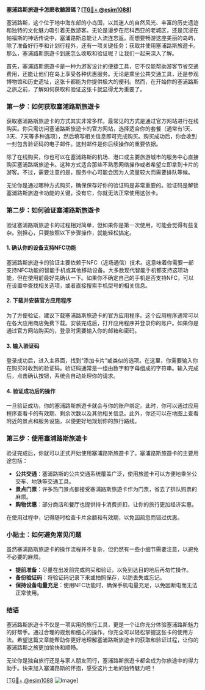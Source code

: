 **塞浦路斯旅遊卡怎麽收驗證碼？[[TG💪+ @esim1088](https://t.me/s/esim1088)]**

塞浦路斯，这个位于地中海东部的小岛国，以其迷人的自然风光、丰富的历史遗迹和独特的文化魅力吸引着无数游客。无论是漫步在尼科西亚的老城区，还是沉浸在帕福斯的神话传说中，塞浦路斯总能让人流连忘返。而想要畅游这座美丽的岛屿，除了准备好行李和计划行程外，还有一项关键任务：获取并使用塞浦路斯旅遊卡。那么，塞浦路斯旅遊卡到底怎么收取和验证呢？让我们一起来深入了解。

首先，塞浦路斯旅遊卡是一种为游客设计的便捷工具，它不仅能帮助游客节省交通费用，还能让他们在岛上享受各种优惠服务。无论是乘坐公共交通工具，还是参观博物馆和历史遗址，这张卡都能为你提供极大的便利。然而，在开始你的塞浦路斯之旅之前，了解如何获取和验证这张卡就显得尤为重要了。

### **第一步：如何获取塞浦路斯旅遊卡**

获取塞浦路斯旅遊卡的方式其实非常多样。最常见的方式是通过官方网站进行在线购买。你只需访问塞浦路斯旅遊卡的官方网站，选择适合你的套餐（通常有1天、3天、7天等多种选项），然后填写相关信息即可完成购买。购买成功后，你会收到一封包含验证码的电子邮件。这封邮件是你后续操作的重要依据。

除了在线购买，你也可以在塞浦路斯的机场、港口或主要旅游城市的服务中心直接购买塞浦路斯旅遊卡。这种方式适合那些不熟悉网络操作或者希望立即拿到卡片的游客。不过，需要注意的是，服务中心可能会因为人流量较大而需要排队等候。

无论你是通过哪种方式购买，确保保存好你的验证码是非常重要的。验证码是解锁塞浦路斯旅遊卡功能的关键，没有它，你就无法正常使用这张卡。

### **第二步：如何验证塞浦路斯旅遊卡**

验证塞浦路斯旅遊卡的过程相对简单，但如果你是第一次使用，可能会觉得有些复杂。别担心，只要按照以下步骤操作，就能轻松搞定。

#### **1. 确认你的设备支持NFC功能**

塞浦路斯旅遊卡的验证主要依赖于NFC（近场通信）技术。这意味着你需要一部支持NFC功能的智能手机或其他移动设备。大多数现代智能手机都支持这项功能，但在使用前最好先确认一下。如果你不确定自己的手机是否支持NFC，可以在设置中查找相关选项，或者直接搜索手机型号的相关信息。

#### **2. 下载并安装官方应用程序**

为了方便验证，建议下载塞浦路斯旅遊卡的官方应用程序。这个应用程序通常可以在各大应用商店免费下载。安装完成后，打开应用程序并登录你的账户。如果你是通过官方网站购买的，登录时需要输入你的邮箱和密码。

#### **3. 输入验证码**

登录成功后，进入主界面，找到“添加卡片”或类似的选项。在这里，你需要输入你在购买时收到的验证码。验证码通常是一组由数字和字母组成的字符串。输入完成后，点击确认按钮，系统会自动处理你的请求。

#### **4. 验证成功后的操作**

一旦验证成功，你的塞浦路斯旅遊卡就会与你的账户绑定。此时，你可以通过应用程序查看卡的有效期、剩余次数以及其他相关信息。此外，你还可以在地图上查看附近的景点和服务设施，以便更好地规划你的旅行路线。

### **第三步：使用塞浦路斯旅遊卡**

验证完成后，你就可以正式开始使用塞浦路斯旅遊卡了。塞浦路斯旅遊卡的主要用途包括：

- **公共交通**：塞浦路斯的公共交通系统覆盖广泛，使用旅遊卡可以方便地乘坐公交车、地铁等交通工具。
- **景点门票**：许多热门景点都接受塞浦路斯旅遊卡作为门票，省去了排队购票的麻烦。
- **购物优惠**：部分商店和餐厅也提供持卡消费折扣，让你的旅行更加经济实惠。

在使用过程中，记得随时检查卡片余额和有效期，以免因疏忽而错过优惠。

### **小贴士：如何避免常见问题**

虽然塞浦路斯旅遊卡的操作流程并不复杂，但仍然有一些小细节需要注意，以避免不必要的麻烦。

- **提前准备**：尽量在出发前完成购买和验证，以免到达目的地后再匆忙操作。
- **备份验证码**：将验证码记录下来或拍照保存，以防丢失或忘记。
- **保持设备电量充足**：使用NFC功能时，确保手机电量充足，以免因断电而无法正常使用。

### **结语**

塞浦路斯旅遊卡不仅是一项实用的旅行工具，更是一个让你充分体验塞浦路斯魅力的好帮手。通过合理的规划和细心的操作，你完全可以轻松掌握这张卡的使用方法。希望这篇文章能帮助你更好地理解塞浦路斯旅遊卡的获取和验证过程，让你的塞浦路斯之旅更加愉快和顺畅。

无论你是独自旅行还是与家人朋友同行，塞浦路斯旅遊卡都会成为你旅途中的得力助手。快来加入塞浦路斯的怀抱，感受这片土地的独特魅力吧！

[[TG💪+ @esim1088](https://t.me/s/esim1088) ![Image](https://i.postimg.cc/4NQfJmqS/Snipaste-2025-05-13-00-14-12.png)]